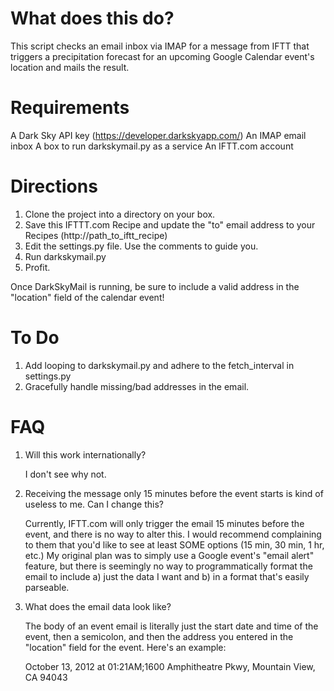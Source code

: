 What does this do?
===========

This script checks an email inbox via IMAP for a message from IFTT that triggers a precipitation forecast for an upcoming Google Calendar event's location and mails the result.



Requirements
============

A Dark Sky API key (https://developer.darkskyapp.com/)
An IMAP email inbox
A box to run darkskymail.py as a service
An IFTT.com account



Directions
==========

1.  Clone the project into a directory on your box.
2.  Save this IFTTT.com Recipe and update the "to" email address to your Recipes (http://path_to_iftt_recipe)
3.  Edit the settings.py file. Use the comments to guide you.
4.  Run darkskymail.py
5.  Profit.

Once DarkSkyMail is running, be sure to include a valid address in the "location" field of the calendar event!


To Do
=====

1.  Add looping to darkskymail.py and adhere to the fetch_interval in settings.py
2.  Gracefully handle missing/bad addresses in the email.



FAQ
===

1.  Will this work internationally?

	I don't see why not.

2.  Receiving the message only 15 minutes before the event starts is kind of useless to me.  Can I change this?
	
	Currently, IFTT.com will only trigger the email 15 minutes before the event, and there is no way to alter this.  I would recommend complaining to them that you'd like to see at least SOME options (15 min, 30 min, 1 hr, etc.)  My original plan was to simply use a Google event's "email alert" feature, but there is seemingly no way to programmatically format the email to include a) just the data I want and b) in a format that's easily parseable.

3.  What does the email data look like?
	
	The body of an event email is literally just the start date and time of the event, then a semicolon, and then the address you entered in the "location" field for the event. Here's an example:

	October 13, 2012 at 01:21AM;1600 Amphitheatre Pkwy, Mountain View, CA 94043
